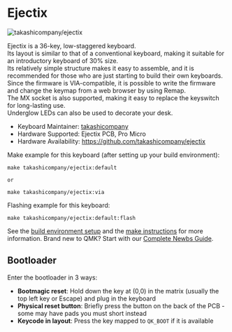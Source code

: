 # Ejectix

![takashicompany/ejectix](https://i.imgur.com/gGk5UVdh.jpg)

Ejectix is a 36-key, low-staggered keyboard.  
Its layout is similar to that of a conventional keyboard, making it suitable for an introductory keyboard of 30% size.  
Its relatively simple structure makes it easy to assemble, and it is recommended for those who are just starting to build their own keyboards.  
Since the firmware is VIA-compatible, it is possible to write the firmware and change the keymap from a web browser by using Remap.  
The MX socket is also supported, making it easy to replace the keyswitch for long-lasting use.  
Underglow LEDs can also be used to decorate your desk.

* Keyboard Maintainer: [takashicompany](https://github.com/takashicompany)
* Hardware Supported: Ejectix PCB, Pro Micro
* Hardware Availability: https://github.com/takashicompany/ejectix

Make example for this keyboard (after setting up your build environment):

    make takashicompany/ejectix:default
    
    or
    
    make takashicompany/ejectix:via

Flashing example for this keyboard:

    make takashicompany/ejectix:default:flash

See the [build environment setup](https://docs.qmk.fm/#/getting_started_build_tools) and the [make instructions](https://docs.qmk.fm/#/getting_started_make_guide) for more information. Brand new to QMK? Start with our [Complete Newbs Guide](https://docs.qmk.fm/#/newbs).

## Bootloader

Enter the bootloader in 3 ways:

* **Bootmagic reset**: Hold down the key at (0,0) in the matrix (usually the top left key or Escape) and plug in the keyboard
* **Physical reset button**: Briefly press the button on the back of the PCB - some may have pads you must short instead
* **Keycode in layout**: Press the key mapped to `QK_BOOT` if it is available
